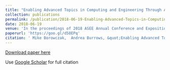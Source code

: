 ```yaml
---
title: "Enabling Advanced Topics in Computing and Engineering Through Authentic Inquiry: A Cybersecurity Case Study"
collection: publications
permalink: /publication/2018-06-19-Enabling-Advanced-Topics-in-Computing-and-Engineering-Through-Authentic-Inquiry-A-Cybersecurity-Case-Study
date: 2018-06-19
venue: 'In the proceedings of 2018 ASEE Annual Conference and Exposition'
paperurl: 'https://goo.gl/d58EPq'
citation: ' Mike Borowczak,  Andrea Burrows, &quot;Enabling Advanced Topics in Computing and Engineering Through Authentic Inquiry: A Cybersecurity Case Study.&quot; In the proceedings of 2018 ASEE Annual Conference and Exposition, 2018.'
---
```

[Download paper here](https://goo.gl/d58EPq)

Use [Google Scholar](https://scholar.google.com/scholar?q=Enabling+Advanced+Topics+in+Computing+and+Engineering+Through+Authentic+Inquiry:+A+Cybersecurity+Case+Study) for full citation